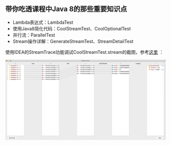 ## 带你吃透课程中Java 8的那些重要知识点

- Lambda表达式：LambdaTest
- 使用Java8简化代码：CoolStreamTest、CoolOptionalTest
- 并行流：ParallelTest
- Stream操作详解：GenerateStreamTest、StreamDetailTest

使用IDEA的StreamTrace功能调试CoolStreamTest.stream的截图，参考[这里](https://www.jetbrains.com/help/idea/analyze-java-stream-operations.html)
：

![](StreamTrace.jpg)